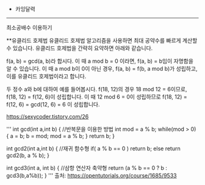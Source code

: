 * 카잉달력
-------------

최소공배수 이용하기 

**유클리드 호제법
 유클리드 호제법 알고리즘을 사용하면 최대 공약수를 빠르게 계산할 수 있습니다. 
 유클리드 호제법을 간략히 요약하면 아래와 같습니다. 

 f(a, b) = gcd(a, b)라 합시다. 이 때 a mod b = 0 이라면, f(a, b) = b임이 자명함을 알 수 있습니다. 이 때 a mod b이 0이 아닌 경우, f(a, b) = f(b, a mod b)가 성립하고, 이를 유클리드 호제법이라고 합니다.

 두 정수 a와 b에 대하여 예를 들어봅시다. f(18, 12)의 경우 18 mod 12 = 6이므로,  f(18, 12) = f(12, 6)이 성립합니다. 이 때 12 mod 6 = 0이 성립하므로 f(18, 12) = f(12, 6) = gcd(12, 6) = 6 이 성립합니다.
 
 https://sexycoder.tistory.com/26
 
 ''' 
 int gcd(int a,int b)
{ //반복문을 이용한 방법
    int mod = a % b;
    while(mod > 0)
    {
        a = b;
        b = mod;
        mod = a % b;
    }
    return b;
}
 
int gcd2(int a,int b)
{ //재귀 함수형
    if( a % b == 0 )
        return b;
    else
        return gcd2(b, a % b);
}
 
int gcd3(int a, int b)
{ //삼항 연산자 축약형 
    return (a % b == 0 ? b : gcd3(b,a%b));
}
'''
출처: https://opentutorials.org/course/1685/9533

